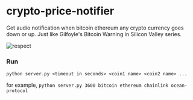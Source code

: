 # crypto-price-notifier
Get audio notification when bitcoin ethereum any crypto currency goes down or up. Just like Gilfoyle's Bitcoin Warning in Silicon Valley series.

![respect](https://thumbs.gfycat.com/SlimyBeneficialBassethound-max-1mb.gif)

### Run
`python server.py <timeout in seconds> <coin1 name> <coin2 name> ...`

for example, `python server.py 3600 bitcoin ethereum chainlink ocean-protocol`
